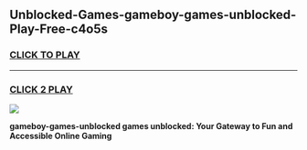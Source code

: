 
## Unblocked-Games-gameboy-games-unblocked-Play-Free-c4o5s
<h3>
<a href="https://premium76.site?title=gameboy-games-unblocked&ref=09A">CLICK TO PLAY</a></h3>
<hr>

<h3>
<a href="https://premium76.site?title=gameboy-games-unblocked&ref=09A">CLICK 2 PLAY</a>
  
</h3>

<a href="https://premium76.site?title=gameboy-games-unblocked&ref=09A"><img src="https://clearcache.store/games.png"></a>


**gameboy-games-unblocked games unblocked: Your Gateway to Fun and Accessible Online Gaming**
